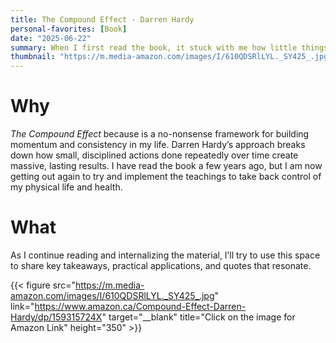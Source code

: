 ```yaml
---
title: The Compound Effect - Darren Hardy
personal-favorites: [Book]
date: "2025-06-22"
summary: When I first read the book, it stuck with me how little things adds up through time.
thumbnail: "https://m.media-amazon.com/images/I/610QDSRlLYL._SY425_.jpg"
---
```

# Why

*The Compound Effect* because is a no-nonsense framework for building momentum and consistency in my life. Darren Hardy’s approach breaks down how small, disciplined actions done repeatedly over time create massive, lasting results. I have read the book a few years ago, but I am now getting out again to try and implement the teachings to take back control of my physical life and health. 

# What

As I continue reading and internalizing the material, I’ll try to use this space to share key takeaways, practical applications, and quotes that resonate.

{{< figure src="https://m.media-amazon.com/images/I/610QDSRlLYL._SY425_.jpg" link="https://www.amazon.ca/Compound-Effect-Darren-Hardy/dp/159315724X" target="__blank" title="Click on the image for Amazon Link" height="350" >}}
